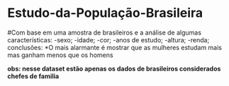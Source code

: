 # Estudo-da-População-Brasileira
#Com base em uma amostra de brasileiros e a análise de algumas características:
-sexo;
-idade;
-cor;
-anos de estudo;
-altura;
-renda;
conclusões:
*O mais alarmante é mostrar que as mulheres estudam mais  mas ganham menos que os homens

**obs: nesse dataset estão apenas os dados de brasileiros considerados chefes de familia**

